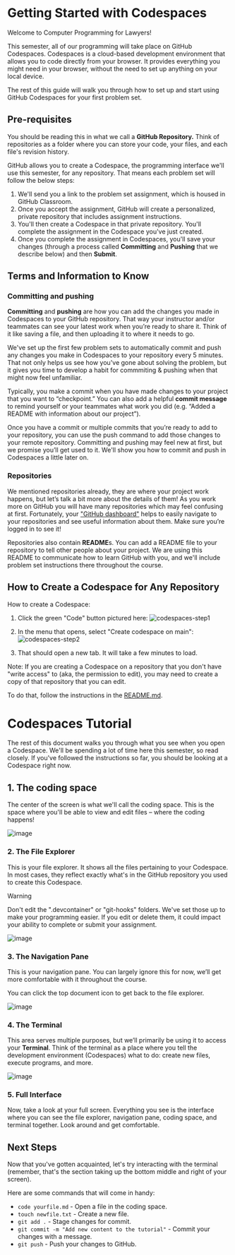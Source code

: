 # Getting Started with Codespaces

Welcome to Computer Programming for Lawyers!

This semester, all of our programming will take place on GitHub Codespaces. Codespaces is a cloud-based development environment that allows you to code directly from your browser. It provides everything you might need in your browser, without the need to set up anything on your local device.

The rest of this guide will walk you through how to set up and start using GitHub Codespaces for your first problem set.

## Pre-requisites

You should be reading this in what we call a **GitHub Repository.** Think of repositories as a folder where you can store your code, your files, and each file's revision history. 

GitHub allows you to create a Codespace, the programming interface we'll use this semester, for any repository. That means each problem set will follow the below steps:
1. We'll send you a link to the problem set assignment, which is housed in GitHub Classroom.
2. Once you accept the assignment, GitHub will create a personalized, private repository that includes assignment instructions.
3. You'll then create a Codespace in that private repository. You'll complete the assignment in the Codespace you've just created.
4. Once you complete the assignment in Codespaces, you'll save your changes (through a process called **Committing** and **Pushing** that we describe below) and then **Submit**. 


## Terms and Information to Know

### Committing and pushing
**Committing** and **pushing** are how you can add the changes you made in Codespaces to your GitHub repository. That way your instructor and/or teammates can see your latest work when you’re ready to share it. Think of it like saving a file, and then uploading it to where it needs to go. 

We've set up the first few problem sets to automatically commit and push any changes you make in Codespaces to your repository every 5 minutes. That not only helps us see how you've gone about solving the problem, but it gives you time to develop a habit for commmiting & pushing when that might now feel unfamiliar.

Typically, you make a commit when you have made changes to your project that you want to “checkpoint.” You can also add a helpful **commit message** to remind yourself or your teammates what work you did (e.g. “Added a README with information about our project”).

Once you have a commit or multiple commits that you’re ready to add to your repository, you can use the push command to add those changes to your remote repository. Committing and pushing may feel new at first, but we promise you’ll get used to it. We'll show you how to commit and push in Codespaces a little later on.

### Repositories 
We mentioned repositories already, they are where your project work happens, but let’s talk a bit more about the details of them! As you work more on GitHub you will have many repositories which may feel confusing at first. Fortunately, your ["GitHub dashboard"](https://docs.github.com/en/github/setting-up-and-managing-your-github-user-account/about-your-personal-dashboard) helps to easily navigate to your repositories and see useful information about them. Make sure you’re logged in to see it!

Repositories also contain **README**s. You can add a README file to your repository to tell other people about your project. We are using this README to communicate how to learn GitHub with you, and we'll include problem set instructions there throughout the course.

## How to Create a Codespace for Any Repository

How to create a Codespace:
1. Click the green "Code" button pictured here:
![codespaces-step1](../../images/codespaces-step1.png)

2. In the menu that opens, select "Create codespace on main": 
![codespaces-step2](../../images/codespaces-step2.png)

3. That should open a new tab. It will take a few minutes to load.

Note: If you are creating a Codespace on a repository that you don't have "write access" to (aka, the permission to edit), you may need to create a copy of that repository that you can edit. 

To do that, follow the instructions in the [README.md](../../README.md).

# Codespaces Tutorial
The rest of this document walks you through what you see when you open a Codespace. We'll be spending a lot of time here this semester, so read closely. If you've followed the instructions so far, you should be looking at a Codespace right now. 

## 1. The coding space

The center of the screen is what we'll call the coding space. This is the space where you'll be able to view and edit files – where the coding happens!

![image](../../images/coding%20space.PNG)

### 2. The File Explorer

This is your file explorer. It shows all the files pertaining to your Codespace. In most cases, they reflect exactly what's in the GitHub repository you used to create this Codespace.

> [!WARNING]
Don't edit the ".devcontainer" or "git-hooks" folders. We've set those up to make your programming easier. If you edit or delete them, it could impact your ability to complete or submit your assignment. 

![image](../../images/file%20explorer.PNG)

### 3. The Navigation Pane

This is your navigation pane. You can largely ignore this for now, we’ll get more comfortable with it throughout the course.

You can click the top document icon to get back to the file explorer.

![image](../../images/navigation.PNG)

### 4. The Terminal

This area serves multiple purposes, but we’ll primarily be using it to access your **Terminal**. Think of the terminal as a place where you tell the development environment (Codespaces) what to do: create new files, execute programs, and more.

![image](../../images/terminal.PNG)

### 5. Full Interface

Now, take a look at your full screen. Everything you see is the interface where you can see the file explorer, navigation pane, coding space, and terminal together. Look around and get comfortable. 

## Next Steps

Now that you've gotten acquainted, let's try interacting with the terminal (remember, that's the section taking up the bottom middle and right of your screen). 

Here are some commands that will come in handy:

- `code yourfile.md` - Open a file in the coding space.
- `touch newfile.txt` - Create a new file.
- `git add .` - Stage changes for commit.
- `git commit -m "Add new content to the tutorial"` - Commit your changes with a message.
- `git push` - Push your changes to GitHub.
